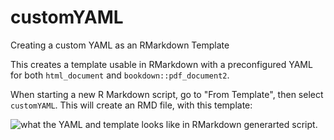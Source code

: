 # customYAML
Creating a custom YAML as an RMarkdown Template

This creates a template usable in RMarkdown with a preconfigured YAML for both `html_document` and `bookdown::pdf_document2`.

When starting a new R Markdown script, go to "From Template", then select `customYAML`. This will create an RMD file, with this template:

![what the YAML and template looks like in RMarkdown generarted script.](https://user-images.githubusercontent.com/32872512/150610502-d1d293c4-dfc4-4dc3-bb58-e00bdde9783b.png)
